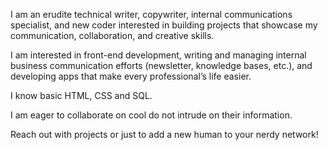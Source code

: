 I am an erudite technical writer, copywriter, internal communications specialist, and new coder interested in building projects that showcase my communication, collaboration, and creative skills. 

I am interested in front-end development, writing and managing internal business communication efforts (newsletter, knowledge bases, etc.), and developing apps that make every professional’s life easier.

I know basic HTML, CSS and SQL. 

I am eager to collaborate on cool do not intrude on their information. 

Reach out with projects or just to add a new human to your nerdy network!

<!---
MMagicoder/MMagicoder is a ✨ special ✨ repository because its `README.md` (this file) appears on your GitHub profile.
You can click the Preview link to take a look at your changes.
--->
